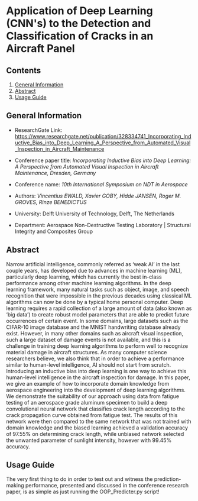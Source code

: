# Application of Deep Learning (CNN's) to the Detection and Classification of Cracks in an Aircraft Panel

###
## Contents
1. [General Information](#gen_info)
2. [Abstract](#abstract)
3. [Usage Guide](#abstract)

## General Information <a name="gen_info"></a>


* ResearchGate Link: https://www.researchgate.net/publication/328334741_Incorporating_Inductive_Bias_into_Deep_Learning_A_Perspective_from_Automated_Visual_Inspection_in_Aircraft_Maintenance

* Conference paper title: *Incorporating Inductive Bias into Deep Learning: A Perspective from Automated Visual Inspection in Aircraft Maintenance, Dresden, Germany*

* Conference name: *10th International Symposium on NDT in Aerospace*

* Authors: *Vincentius EWALD, Xavier GOBY, Hidde JANSEN, Roger M. GROVES, Rinze BENEDICTUS*

* University: Delft University of Technology, Delft, The Netherlands

* Department: Aerospace Non-Destructive Testing Laboratory | Structural Integrity and Composites Group

## Abstract <a name="abstract"></a>

Narrow artificial intelligence, commonly referred as ‘weak AI’ in the last
couple years, has developed due to advances in machine learning (ML), particularly
deep learning, which has currently the best in-class performance among other
machine learning algorithms. In the deep learning framework, many natural tasks
such as object, image, and speech recognition that were impossible in the previous
decades using classical ML algorithms can now be done by a typical home personal
computer.
Deep learning requires a rapid collection of a large amount of data (also known
as ‘big data’) to create robust model parameters that are able to predict future
occurrences of certain event. In some domains, large datasets such as the CIFAR-10
image database and the MNIST handwriting database already exist. However, in
many other domains such as aircraft visual inspection, such a large dataset of
damage events is not available, and this is a challenge in training deep learning
algorithms to perform well to recognize material damage in aircraft structures.
As many computer science researchers believe, we also think that in order to
achieve a performance similar to human-level intelligence, AI should not start from
scratch. Introducing an inductive bias into deep learning is one way to achieve this
human-level intelligence in the aircraft inspection for damage. In this paper, we give
an example of how to incorporate domain knowledge from aerospace engineering
into the development of deep learning algorithms. We demonstrate the suitability of
our approach using data from fatigue testing of an aerospace grade aluminum
specimen to build a deep convolutional neural network that classifies crack length
according to the crack propagation curve obtained from fatigue test. The results of
this network were then compared to the same network that was not trained with
domain knowledge and the biased learning achieved a validation accuracy of
97.55% on determining crack length, while unbiased network selected the unwanted
parameter of sunlight intensity, however with 99.45% accuracy.


## Usage Guide <a name="usage_guide"></a>

The very first thing to do in order to test out and witness the prediction-making performance,
presented and discussed in the conference research paper, is as simple as just running the 
OOP_Predicter.py script! 